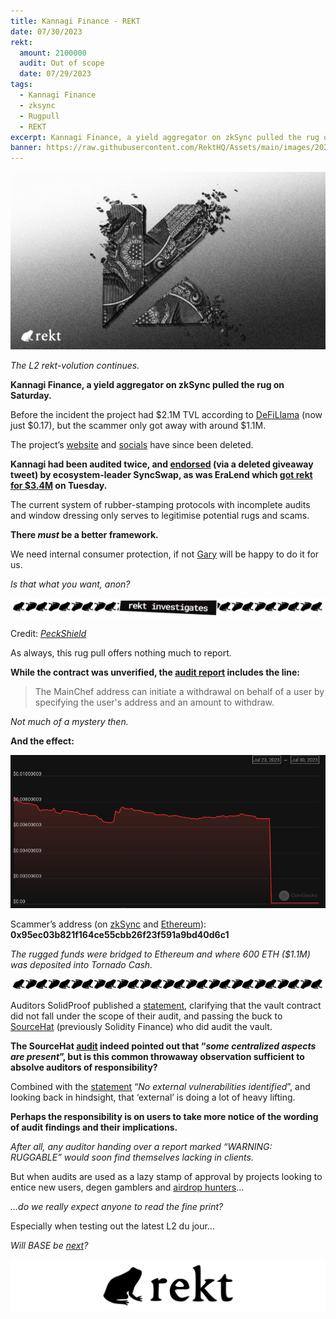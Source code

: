 ```yaml
---
title: Kannagi Finance - REKT
date: 07/30/2023
rekt:
  amount: 2100000
  audit: Out of scope
  date: 07/29/2023
tags:
  - Kannagi Finance
  - zksync
  - Rugpull
  - REKT
excerpt: Kannagi Finance, a yield aggregator on zkSync pulled the rug on Saturday, dropping TVL from $2.1M to $0.17. The auditors may have highlighted 'centralised aspects' but, in this industry, who reads the fine print?
banner: https://raw.githubusercontent.com/RektHQ/Assets/main/images/2023/01/kannagi-header.png
---
```


![](https://raw.githubusercontent.com/RektHQ/Assets/main/images/2023/01/kannagi-header.png)

_The L2 rekt-volution continues._

**Kannagi Finance, a yield aggregator on zkSync pulled the rug on Saturday.**

Before the incident the project had $2.1M TVL according to [DeFiLlama](https://defillama.com/protocol/kannagi-finance) (now just $0.17), but the scammer only got away with around $1.1M.

The project’s [website](https://kannagi.finance/) and [socials](https://twitter.com/Kannagi_Zksync) have since been deleted.

**Kannagi had been audited twice, and [endorsed](https://twitter.com/syncswap/status/1671202414463164416) (via a deleted giveaway tweet) by ecosystem-leader SyncSwap, as was EraLend which [got rekt for $3.4M](https://rekt.news/eralend-rekt/) on Tuesday.**

The current system of rubber-stamping protocols with incomplete audits and window dressing only serves to legitimise potential rugs and scams.

**There _must_ be a better framework.**

We need internal consumer protection, if not [Gary](https://rekt.news/grudgematch-sec/) will be happy to do it for us.

_Is that what you want, anon?_

![](https://raw.githubusercontent.com/RektHQ/Assets/main/images/2021/09/rekt-investigates-linebreak.png)

Credit: _[PeckShield](https://twitter.com/PeckShieldAlert/status/1685162644653973510)_

As always, this rug pull offers nothing much to report.

**While the contract was unverified, the [audit report](https://sourcehat.com/audits/KannagiFinance/) includes the line:**

>The MainChef address can initiate a withdrawal on behalf of a user by specifying the user's address and an amount to withdraw.

_Not much of a mystery then._

**And the effect:**

![](https://raw.githubusercontent.com/RektHQ/Assets/main/images/2023/01/kannagi-chart.png)

Scammer’s address (on [zkSync](https://explorer.zksync.io/address/0x95ec03b821f164ce55cbb26f23f591a9bd40d6c1) and [Ethereum](https://etherscan.io/address/0x95ec03b821f164ce55cbb26f23f591a9bd40d6c1)): **0x95ec03b821f164ce55cbb26f23f591a9bd40d6c1**

_The rugged funds were bridged to Ethereum and where 600 ETH ($1.1M) was deposited into Tornado Cash._

![](https://raw.githubusercontent.com/RektHQ/Assets/main/images/2021/03/rekt-linebreak.png)

Auditors SolidProof published a [statement](https://twitter.com/SolidProof_io/status/1685236707786969088), clarifying that the vault contract did not fall under the scope of their audit, and passing the buck to [SourceHat](https://twitter.com/SolidityFinance) (previously Solidity Finance) who did audit the vault.

**The SourceHat [audit](https://sourcehat.com/audits/KannagiFinance/) indeed pointed out that “_some centralized aspects are present_”, but is this common throwaway observation sufficient to absolve auditors of responsibility?**

Combined with the [statement](https://twitter.com/SolidityFinance/status/1673490972133699584) “_No external vulnerabilities identified_”, and looking back in hindsight, that ‘external’ is doing a lot of heavy lifting.

**Perhaps the responsibility is on users to take more notice of the wording of audit findings and their implications.**

_After all, any auditor handing over a report marked “WARNING: RUGGABLE” would soon find themselves lacking in clients._

But when audits are used as a lazy stamp of approval by projects looking to entice new users, degen gamblers and [airdrop hunters](https://rekt.news/airdrop-hunters/)…

_…do we really expect anyone to read the fine print?_

Especially when testing out the latest L2 du jour…

_Will BASE be [next](https://twitter.com/0x_vadym/status/1685585812887310336)?_

![](https://raw.githubusercontent.com/RektHQ/Assets/main/images/2021/08/rekt-outline-conc.png)
